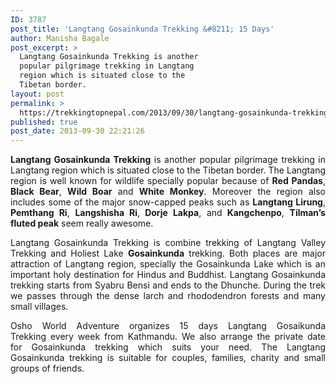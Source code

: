 ```yaml
---
ID: 3787
post_title: 'Langtang Gosainkunda Trekking &#8211; 15 Days'
author: Manisha Bagale
post_excerpt: >
  Langtang Gosainkunda Trekking is another
  popular pilgrimage trekking in Langtang
  region which is situated close to the
  Tibetan border.
layout: post
permalink: >
  https://trekkingtopnepal.com/2013/09/30/langtang-gosainkunda-trekking/
published: true
post_date: 2013-09-30 22:21:26
---
```

<p style="text-align: justify;"><strong>Langtang Gosainkunda Trekking</strong> is another popular pilgrimage trekking in Langtang region which is situated close to the Tibetan border. The Langtang region is well known for wildlife specially popular because of <strong>Red Pandas</strong>, <strong>Black Bear</strong>, <strong>Wild Boar</strong> and <strong>White Monkey</strong>. Moreover the region also includes some of the major snow-capped peaks such as <strong>Langtang Lirung</strong>, <strong>Pemthang Ri</strong>, <strong>Langshisha Ri</strong>,<strong> Dorje Lakpa</strong>, and<strong> Kangchenpo</strong>, <strong>Tilman’s fluted peak</strong> seem really awesome.</p>
<p style="text-align: justify;">Langtang Gosainkunda Trekking is combine trekking of Langtang Valley Trekking and Holiest Lake <strong>Gosainkunda</strong> trekking. Both places are major attraction of Langtang region, specially the Gosainkunda Lake which is an important holy destination for Hindus and Buddhist. Langtang Gosainkunda trekking starts from Syabru Bensi and ends to the Dhunche. During the trek we passes through the dense larch and rhododendron forests and many small villages.</p>
<p style="text-align: justify;">Osho World Adventure organizes 15 days Langtang Gosaikunda Trekking every week from Kathmandu. We also arrange the private date for Gosainkunda trekking which suits your need. The Langtang Gosainkunda trekking is suitable for couples, families, charity and small groups of friends.</p>